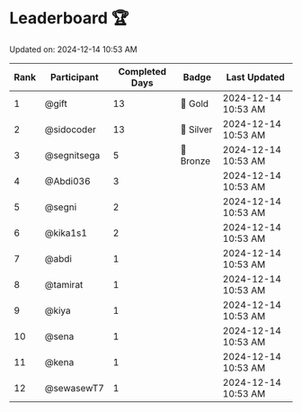 # Leaderboard 🏆

Updated on: 2024-12-14 10:53 AM

| Rank | Participant       | Completed Days | Badge      | Last Updated         |
|------|-------------------|----------------|------------|----------------------|
| 1    | @gift             | 13             | 🏅 Gold     | 2024-12-14 10:53 AM |
| 2    | @sidocoder        | 13             | 🥈 Silver   | 2024-12-14 10:53 AM |
| 3    | @segnitsega       | 5              | 🥉 Bronze   | 2024-12-14 10:53 AM |
| 4    | @Abdi036          | 3              |            | 2024-12-14 10:53 AM |
| 5    | @segni            | 2              |            | 2024-12-14 10:53 AM |
| 6    | @kika1s1          | 2              |            | 2024-12-14 10:53 AM |
| 7    | @abdi             | 1              |            | 2024-12-14 10:53 AM |
| 8    | @tamirat          | 1              |            | 2024-12-14 10:53 AM |
| 9    | @kiya             | 1              |            | 2024-12-14 10:53 AM |
| 10   | @sena             | 1              |            | 2024-12-14 10:53 AM |
| 11   | @kena             | 1              |            | 2024-12-14 10:53 AM |
| 12   | @sewasewT7        | 1              |            | 2024-12-14 10:53 AM |
